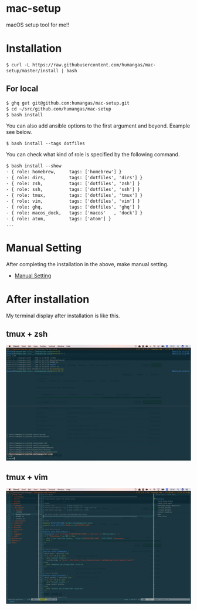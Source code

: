 # mac-setup 
macOS setup tool for me!!

# Installation
```
$ curl -L https://raw.githubusercontent.com/humangas/mac-setup/master/install | bash
```

## For local 
```
$ ghq get git@github.com:humangas/mac-setup.git 
$ cd ~/src/github.com/humangas/mac-setup
$ bash install
```

You can also add ansible options to the first argument and beyond. Example see below.
```
$ bash install --tags dotfiles
```

You can check what kind of role is specified by the following command. 
```
$ bash install --show
- { role: homebrew,     tags: ['homebrew'] }
- { role: dirs,         tags: ['dotfiles', 'dirs'] }
- { role: zsh,          tags: ['dotfiles', 'zsh'] }
- { role: ssh,          tags: ['dotfiles', 'ssh'] }
- { role: tmux,         tags: ['dotfiles', 'tmux'] }
- { role: vim,          tags: ['dotfiles', 'vim'] }
- { role: ghq,          tags: ['dotfiles', 'ghq'] }
- { role: macos_dock,   tags: ['macos'   , 'dock'] }
- { role: atom,         tags: ['atom'] }
...
```

# Manual Setting
After completing the installation in the above, make manual setting.
- [Manual Setting](ManualSetting.md)


# After installation 
My terminal display after installation is like this.

## tmux + zsh
![my_terminal_tmux+zsh](my_terminal_tmux+zsh.png)

## tmux + vim
![my_terminal_tmux+vim_](my_terminal_tmux+vim.png)
